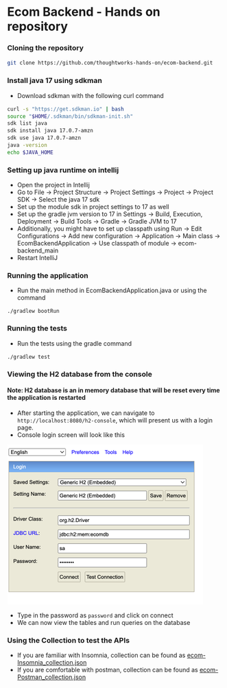 # Ecom Backend - Hands on repository

### Cloning the repository

```bash
git clone https://github.com/thoughtworks-hands-on/ecom-backend.git
```
### Install java 17 using sdkman
* Download sdkman with the following curl command
```bash
curl -s "https://get.sdkman.io" | bash
source "$HOME/.sdkman/bin/sdkman-init.sh"
sdk list java
sdk install java 17.0.7-amzn
sdk use java 17.0.7-amzn
java -version
echo $JAVA_HOME
```

### Setting up java runtime on intellij
* Open the project in Intellij
* Go to File -> Project Structure -> Project Settings -> Project -> Project SDK -> Select the java 17 sdk
* Set up the module sdk in project settings to 17 as well
* Set up the gradle jvm version to 17 in Settings -> Build, Execution, Deployment -> Build Tools -> Gradle -> Gradle JVM to 17
* Additionally, you might have to set up classpath using Run -> Edit Configurations -> Add new configuration -> Application -> Main class -> EcomBackendApplication -> Use classpath of module -> ecom-backend_main
* Restart IntelliJ

### Running the application
* Run the main method in EcomBackendApplication.java or using the command
```
./gradlew bootRun
```

### Running the tests
* Run the tests using the gradle command
```
./gradlew test
```

### Viewing the H2 database from the console
#### Note: H2 database is an in memory database that will be reset every time the application is restarted
* After starting the application, we can navigate to `http://localhost:8080/h2-console`, which will present us with a login page.
* Console login screen will look like this

![img.png](src/main/resources/static/h2_connection.png)
* Type in the password as `password` and click on connect
* We can now view the tables and run queries on the database

### Using the Collection to test the APIs
* If you are familiar with Insomnia, collection can be found as [ecom-Insomnia_collection.json](src/main/resources/collections/ecom-Insomnia_collection.json)
* If you are comfortable with postman, collection can be found as [ecom-Postman_collection.json](src/main/resources/collections/ecom.postman_collection.json)
